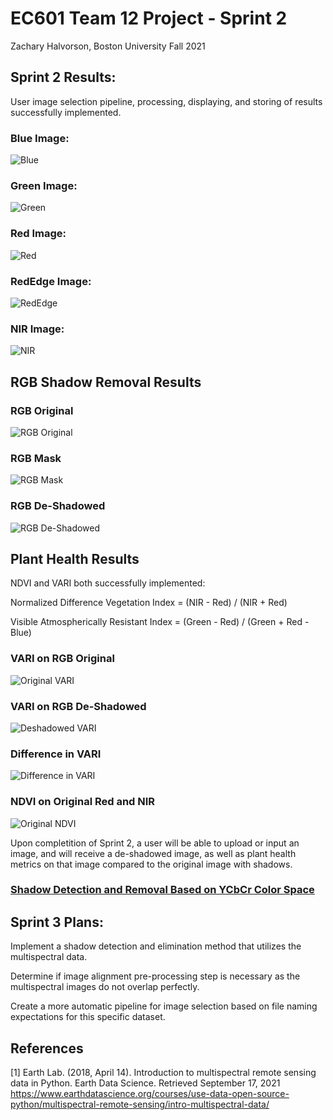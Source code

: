 # EC601 Team 12 Project - Sprint 2
Zachary Halvorson, Boston University Fall 2021

## Sprint 2 Results:

User image selection pipeline, processing, displaying, and storing of results successfully implemented.
### Blue Image:
![Blue](https://github.com/halveez/ec601_a1_proj12/blob/main/Sprint2/DJI_0741.TIF.jpg)
### Green Image:
![Green](https://github.com/halveez/ec601_a1_proj12/blob/main/Sprint2/DJI_0742.TIF.jpg)
### Red Image:
![Red](https://github.com/halveez/ec601_a1_proj12/blob/main/Sprint2/DJI_0743.TIF.jpg)
### RedEdge Image:
![RedEdge](https://github.com/halveez/ec601_a1_proj12/blob/main/Sprint2/DJI_0744.TIF.jpg)
### NIR Image:
![NIR](https://github.com/halveez/ec601_a1_proj12/blob/main/Sprint2/DJI_0745.TIF.jpg)

## RGB Shadow Removal Results

### RGB Original
![RGB Original](https://github.com/halveez/ec601_a1_proj12/blob/main/Sprint2/DJI_0740.JPG)
### RGB Mask
![RGB Mask](https://github.com/halveez/ec601_a1_proj12/blob/main/Sprint2/mask_DJI_0740.JPG)
### RGB De-Shadowed
![RGB De-Shadowed](https://github.com/halveez/ec601_a1_proj12/blob/main/Sprint2/processed_DJI_0740.JPG)

## Plant Health Results

NDVI and VARI both successfully implemented:

Normalized Difference Vegetation Index = (NIR - Red) / (NIR + Red)

Visible Atmospherically Resistant Index = (Green - Red) / (Green + Red - Blue)
### VARI on RGB Original
![Original VARI](https://github.com/halveez/ec601_a1_proj12/blob/main/Sprint2/ph_original_DJI_0740.JPG)
### VARI on RGB De-Shadowed
![Deshadowed VARI](https://github.com/halveez/ec601_a1_proj12/blob/main/Sprint2/ph_improved_DJI_0740.JPG)
### Difference in VARI 
![Difference in VARI](https://github.com/halveez/ec601_a1_proj12/blob/main/Sprint2/ph_difference_DJI_0740.JPG)


### NDVI on Original Red and NIR
![Original NDVI]()


Upon completition of Sprint 2, a user will be able to upload or input an image, and will receive a de-shadowed image, as well as plant health metrics on that image compared to the original image with shadows.


### [Shadow Detection and Removal Based on YCbCr Color Space](https://github.com/mykhailo-mostipan/shadow-removal)

## Sprint 3 Plans:

Implement a shadow detection and elimination method that utilizes the multispectral data.

Determine if image alignment pre-processing step is necessary as the multispectral images do not overlap perfectly.

Create a more automatic pipeline for image selection based on file naming expectations for this specific dataset.

## References

<a id="1">[1]</a> 
Earth Lab. (2018, April 14). Introduction to multispectral remote sensing data in Python.
Earth Data Science. Retrieved September 17, 2021
https://www.earthdatascience.org/courses/use-data-open-source-python/multispectral-remote-sensing/intro-multispectral-data/
